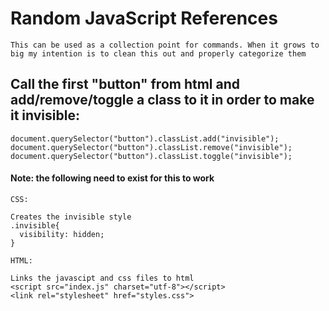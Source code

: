 # Random JavaScript References

    This can be used as a collection point for commands. When it grows to big my intention is to clean this out and properly categorize them
    
## Call the first "button" from html and add/remove/toggle a class to it in order to make it invisible:

    
    document.querySelector("button").classList.add("invisible");
    document.querySelector("button").classList.remove("invisible");
    document.querySelector("button").classList.toggle("invisible");
    
#### Note: the following need to exist for this to work

    CSS:
    
    Creates the invisible style
    .invisible{
      visibility: hidden;
    }

    HTML:
    
    Links the javascipt and css files to html
    <script src="index.js" charset="utf-8"></script>
    <link rel="stylesheet" href="styles.css">
    
   
## 
    
